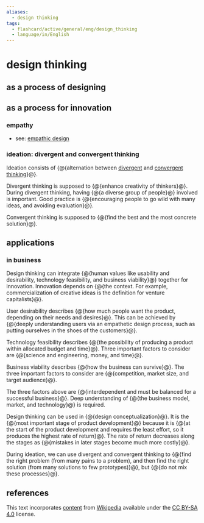 ```yaml
---
aliases:
  - design thinking
tags:
  - flashcard/active/general/eng/design_thinking
  - language/in/English
---
```


# design thinking

## as a process of designing

## as a process for innovation

### empathy

- see: [empathic design](empathic%20design.md)

### ideation: divergent and convergent thinking

Ideation consists of {@{alternation between [divergent](divergent%20thinking.md) and [convergent thinking](convergent%20thinking.md)}@}. <!--SR:!2029-03-03,1369,350-->

Divergent thinking is supposed to {@{enhance creativity of thinkers}@}. During divergent thinking, having {@{a diverse group of people}@} involved is important. Good practice is {@{encouraging people to go wild with many ideas, and avoiding evaluation}@}. <!--SR:!2027-04-20,823,330!2029-03-26,1384,350!2026-08-10,566,310-->

Convergent thinking is supposed to {@{find the best and the most concrete solution}@}. <!--SR:!2027-04-28,828,330-->

## applications

### in business

Design thinking can integrate {@{human values like usability and desirability, technology feasibility, and business viability}@} together for innovation. Innovation depends on {@{the context. For example, commercialization of creative ideas is the definition for venture capitalists}@}. <!--SR:!2025-11-13,362,270!2028-06-18,1166,350-->

User desirability describes {@{how much people want the product, depending on their needs and desires}@}. This can be achieved by {@{deeply understanding users via an empathetic design process, such as putting ourselves in the shoes of the customers}@}. <!--SR:!2028-11-06,1213,310!2027-04-04,754,290-->

Technology feasibility describes {@{the possibility of producing a product within allocated budget and time}@}. Three important factors to consider are {@{science and engineering, money, and time}@}. <!--SR:!2026-03-26,512,310!2028-04-17,1118,350-->

Business viability describes {@{how the business can survive}@}. The three important factors to consider are {@{competition, market size, and target audience}@}. <!--SR:!2027-10-11,930,310!2027-04-23,762,290-->

The three factors above are {@{interdependent and must be balanced for a successful business}@}. Deep understanding of {@{the business model, market, and technology}@} is required. <!--SR:!2028-02-23,1030,310!2026-08-10,582,290-->

Design thinking can be used in {@{design conceptualization}@}. It is the {@{most important stage of product development}@} because it is {@{at the start of the product development and requires the least effort, so it produces the highest rate of return}@}. The rate of return decreases along the stages as {@{mistakes in later stages become much more costly}@}. <!--SR:!2026-06-14,574,310!2027-01-26,753,330!2026-03-21,505,310!2025-09-22,338,290-->

During ideation, we can use divergent and convergent thinking to {@{find the right problem (from many pains to a problem), and then find the right solution (from many solutions to few prototypes)}@}, but {@{do not mix these processes}@}. <!--SR:!2026-02-21,465,290!2027-09-07,915,330-->

## references

This text incorporates [content](https://en.wikipedia.org/wiki/design_thinking) from [Wikipedia](Wikipedia.md) available under the [CC BY-SA 4.0](https://creativecommons.org/licenses/by-sa/4.0/) license.
